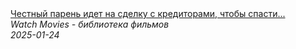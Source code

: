 <!--2025-01-24 12:40:32-->
<div class="yb">
  <a class="nodecor" href="/posts.html?filmy/chestnyj_paren_idet_na_sdelku_s_kreditorami_chtoby_spasti_brata_-_kartochnyj_dolg">
    <img class="preview" data-videoid="vnFgBuXXMW4" src="https://i3.ytimg.com/vi/vnFgBuXXMW4/hqdefault.jpg" align="middle" alt="">
  </a>
  <div class="inlbl text">
    <a class="nodecor" href="/posts.html?filmy/chestnyj_paren_idet_na_sdelku_s_kreditorami_chtoby_spasti_brata_-_kartochnyj_dolg">Честный парень идет на сделку с кредиторами, чтобы спасти...</a><br>
    <i class="smaller2">Watch Movies - библиотека фильмов</i><br>
    <i class="smaller3">2025-01-24</i>
  </div>
</div>
